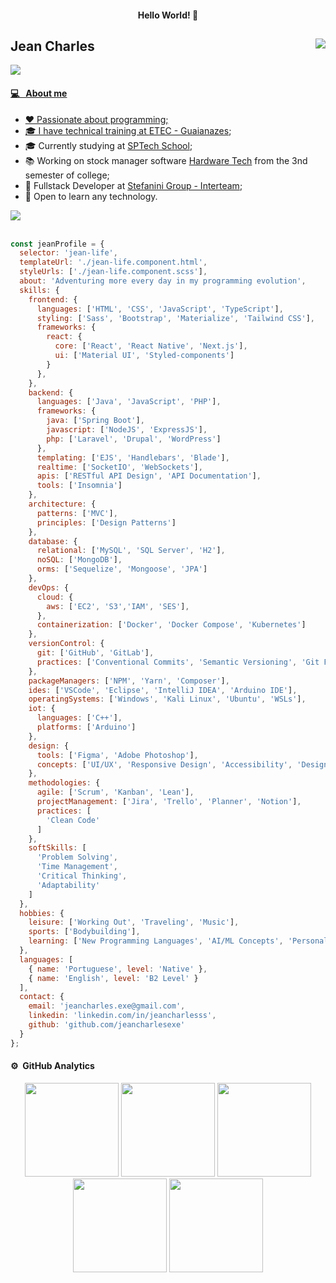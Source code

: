 


<h4 align="center"> Hello World! 👋 </h4>

## Jean Charles <img src="https://komarev.com/ghpvc/?username=jeancharlesx64&color=539BF5" align="right">
<a href="https://github.com/DenverCoder1/readme-typing-svg"><img src="https://readme-typing-svg.herokuapp.com?&font=IBM+Plex+Sans&color=&size=20&lines=Software+Developer+and+Analyst;" />

#### 💻 &nbsp; About me
- ❤ Passionate about programming;
- 🎓 I have technical training at [ETEC - Guaianazes](https://www.cps.sp.gov.br/etecs/etec-de-guaianazes-guaianazes/);
- 🎓 Currently studying at [SPTech School](https://www.sptech.school/);
- 📚 Working on stock manager software [Hardware Tech](https://github.com/azenith-solutions) from the 3nd semester of college;
- 💼 Fullstack Developer at [Stefanini Group - Interteam](https://stefanini.com/pt-br);
- 🌱 Open to learn any technology.

<img src="https://user-images.githubusercontent.com/73097560/115834477-dbab4500-a447-11eb-908a-139a6edaec5c.gif"><br><br>

```javascript 
const jeanProfile = {
  selector: 'jean-life',
  templateUrl: './jean-life.component.html',
  styleUrls: ['./jean-life.component.scss'],
  about: 'Adventuring more every day in my programming evolution',
  skills: {
    frontend: {
      languages: ['HTML', 'CSS', 'JavaScript', 'TypeScript'],
      styling: ['Sass', 'Bootstrap', 'Materialize', 'Tailwind CSS'],
      frameworks: {
        react: {
          core: ['React', 'React Native', 'Next.js'],
          ui: ['Material UI', 'Styled-components']
        }
      },
    },
    backend: {
      languages: ['Java', 'JavaScript', 'PHP'],
      frameworks: {
        java: ['Spring Boot'],
        javascript: ['NodeJS', 'ExpressJS'],
        php: ['Laravel', 'Drupal', 'WordPress']
      },
      templating: ['EJS', 'Handlebars', 'Blade'],
      realtime: ['SocketIO', 'WebSockets'],
      apis: ['RESTful API Design', 'API Documentation'],
      tools: ['Insomnia']
    },
    architecture: {
      patterns: ['MVC'],
      principles: ['Design Patterns']
    },
    database: {
      relational: ['MySQL', 'SQL Server', 'H2'],
      noSQL: ['MongoDB'],
      orms: ['Sequelize', 'Mongoose', 'JPA']
    },
    devOps: {
      cloud: {
        aws: ['EC2', 'S3','IAM', 'SES'],
      },
      containerization: ['Docker', 'Docker Compose', 'Kubernetes']
    },
    versionControl: {
      git: ['GitHub', 'GitLab'],
      practices: ['Conventional Commits', 'Semantic Versioning', 'Git Flow']
    },
    packageManagers: ['NPM', 'Yarn', 'Composer'],
    ides: ['VSCode', 'Eclipse', 'IntelliJ IDEA', 'Arduino IDE'],
    operatingSystems: ['Windows', 'Kali Linux', 'Ubuntu', 'WSLs'],
    iot: {
      languages: ['C++'],
      platforms: ['Arduino']
    },
    design: {
      tools: ['Figma', 'Adobe Photoshop'],
      concepts: ['UI/UX', 'Responsive Design', 'Accessibility', 'Design Systems']
    },
    methodologies: {
      agile: ['Scrum', 'Kanban', 'Lean'],
      projectManagement: ['Jira', 'Trello', 'Planner', 'Notion'],
      practices: [
        'Clean Code'
      ]
    },
    softSkills: [
      'Problem Solving',
      'Time Management',
      'Critical Thinking',
      'Adaptability'
    ]
  },
  hobbies: {
    leisure: ['Working Out', 'Traveling', 'Music'],
    sports: ['Bodybuilding'],
    learning: ['New Programming Languages', 'AI/ML Concepts', 'Personal Development']
  },
  languages: [
    { name: 'Portuguese', level: 'Native' },
    { name: 'English', level: 'B2 Level' }
  ],
  contact: {
    email: 'jeancharles.exe@gmail.com',
    linkedin: 'linkedin.com/in/jeancharlesss',
    github: 'github.com/jeancharlesexe'
  }
};
```

#### ⚙️ &nbsp;GitHub Analytics 
<div align="center">
  <img height="150em" src="http://github-profile-summary-cards.vercel.app/api/cards/stats?username=jeancharlesexe&theme=github_dark"/> 
  <img height="150em" src="https://github-readme-stats.vercel.app/api/top-langs/?username=jeancharlesexe&layout=compact&langs_count=7&theme=github_dark&hide_border=true"/>
  <img height="150em" src="http://github-profile-summary-cards.vercel.app/api/cards/repos-per-language?username=jeancharlesexe&theme=github_dark"/>
  <img height="150em" src="http://github-profile-summary-cards.vercel.app/api/cards/profile-details?username=jeancharlesexe&theme=github_dark"/>
  <img height="150em" src="http://github-profile-summary-cards.vercel.app/api/cards/productive-time?username=jeancharlesxexe&theme=github_dark&utcOffset=-3"/> <br>
</div>


